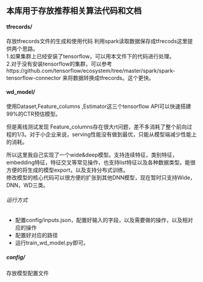 ## 本库用于存放推荐相关算法代码和文档
#### tfrecords/
存放tfrecords文件的生成和使用代码
利用spark读取数据保存成tfrecods这里提供两个思路。  
1.如果集群上已经安装了tensorflow，可以用本文件下的代码进行处理。  
2.对于没有安装tensorflow的集群，可以参考https://github.com/tensorflow/ecosystem/tree/master/spark/spark-tensorflow-connector 来将数据转换成tfrecords。这个更快。  
#### wd_model/
使用Dataset,Feature_columns ,Estimator这三个tensorflow API可以快速搭建99%的CTR预估模型。  
  
但是离线测试发现 Feature_columns存在很大rt问题，差不多消耗了整个前向过程的1/3。对于小企业来说，serving性能没有做到最优，只能从模型端减少性能上的消耗。  
  
所以这里我自己实现了一个wide&deep模型。支持连续特征，类别特征，embedding特征，特征交叉等常见操作，也支持list特征以及各种数据类型。能很方便的将生成的模型export，以及支持分布式训练。  
修改模型的核心代码可以很方便的扩张到其他DNN模型，现在暂时只支持Wide，DNN，WD三类。      
###### 运行方式  
- 配置config/inputs.json，配置好输入的字段，以及需要做的操作，以及相对应的操作  
- 配置好对应的路径  
- 运行train_wd_model.py即可。    

##### config/  
存放模型配置文件  